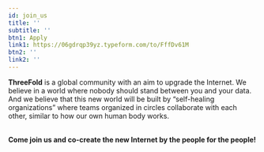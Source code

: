 ```yaml
---
id: join_us
title: ''
subtitle: ''
btn1: Apply
link1: https://06gdrqp39yz.typeform.com/to/FffDv61M
btn2: ''
link2: ''
---
```


**ThreeFold** is a global community with an aim to upgrade the Internet. We believe in a world where nobody should stand between you and your data. And we believe that this new world will be built by “self-healing organizations” where teams organized in circles collaborate with each other, similar to how our own human body works.
<br/>
<br/>

**Come join us and co-create the new Internet by the people for the people!**

